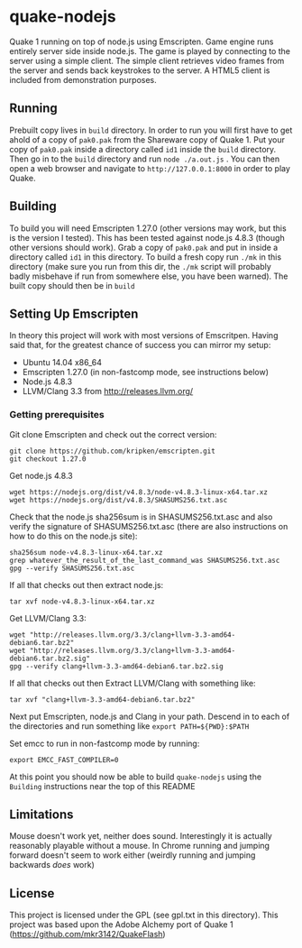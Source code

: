 # quake-nodejs
Quake 1 running on top of node.js using Emscripten. Game engine runs entirely server side inside node.js. The game is played by connecting to the server using a simple client. The simple client retrieves video frames from the server and sends back keystrokes to the server. A HTML5 client is included from demonstration purposes.

## Running

Prebuilt copy lives in ``build`` directory. In order to run you will first have to get ahold of a copy of ``pak0.pak`` from the Shareware copy of Quake 1. Put your copy of ``pak0.pak`` inside a directory called ``id1`` inside the ``build`` directory. Then go in to the ``build`` directory and run ``node ./a.out.js`` . You can then open a web browser and navigate to ``http://127.0.0.1:8000`` in order to play Quake. 

## Building

To build you will need Emscripten 1.27.0 (other versions may work, but this is the version I tested). This has been tested against node.js 4.8.3 (though other versions should work). Grab a copy of ``pak0.pak`` and put in inside a directory called ``id1`` in this directory. To build a fresh copy run ``./mk`` in this directory (make sure you run from this dir, the ``./mk`` script will probably badly misbehave if run  from somewhere else, you have been warned). The built copy should then be in ``build``

## Setting Up Emscripten

In theory this project will work with most versions of Emscritpen. Having said that, for the greatest chance of success you can mirror my setup:

* Ubuntu 14.04 x86_64
* Emscripten 1.27.0 (in non-fastcomp mode, see instructions below)
* Node.js 4.8.3
* LLVM/Clang 3.3 from http://releases.llvm.org/

### Getting prerequisites

Git clone Emscripten and check out the correct version:

```
git clone https://github.com/kripken/emscripten.git
git checkout 1.27.0
```

Get node.js 4.8.3
```
wget https://nodejs.org/dist/v4.8.3/node-v4.8.3-linux-x64.tar.xz
wget https://nodejs.org/dist/v4.8.3/SHASUMS256.txt.asc
```

Check that the node.js sha256sum is in SHASUMS256.txt.asc and also verify the signature of SHASUMS256.txt.asc (there are also instructions on how to do this on the node.js site):
```
sha256sum node-v4.8.3-linux-x64.tar.xz
grep whatever_the_result_of_the_last_command_was SHASUMS256.txt.asc
gpg --verify SHASUMS256.txt.asc
```
If all that checks out then extract node.js:
```
tar xvf node-v4.8.3-linux-x64.tar.xz
```

Get LLVM/Clang 3.3:
```
wget "http://releases.llvm.org/3.3/clang+llvm-3.3-amd64-debian6.tar.bz2"
wget "http://releases.llvm.org/3.3/clang+llvm-3.3-amd64-debian6.tar.bz2.sig"
gpg --verify clang+llvm-3.3-amd64-debian6.tar.bz2.sig
```
If all that checks out then Extract LLVM/Clang with something like:
```
tar xvf "clang+llvm-3.3-amd64-debian6.tar.bz2"
```

Next put Emscripten, node.js and Clang in your path. Descend in to each of the directories and run something like ``export PATH=${PWD}:$PATH``

Set emcc to run in non-fastcomp mode by running:

```
export EMCC_FAST_COMPILER=0
```

At this point you should now be able to build ``quake-nodejs`` using the ``Building`` instructions near the top of this README

## Limitations

Mouse doesn't work yet, neither does sound. Interestingly it is actually reasonably playable without a mouse. In Chrome running and jumping forward doesn't seem to work either (weirdly running and jumping backwards *does* work)

## License

This project is licensed under the GPL (see gpl.txt in this directory). This project was based upon the Adobe Alchemy port of Quake 1 (https://github.com/mkr3142/QuakeFlash)


